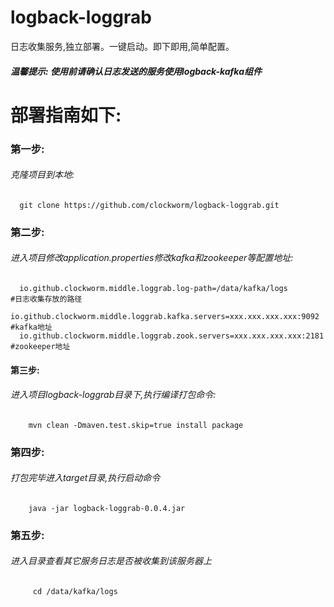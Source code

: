 # logback-loggrab
日志收集服务,独立部署。一键启动。即下即用,简单配置。
##### 温馨提示:  使用前请确认日志发送的服务使用logback-kafka组件

# 部署指南如下:
### 第一步:
###### 克隆项目到本地:
      git clone https://github.com/clockworm/logback-loggrab.git
### 第二步:
######   进入项目修改application.properties修改kafka和zookeeper等配置地址:
      io.github.clockworm.middle.loggrab.log-path=/data/kafka/logs           #日志收集存放的路径
      io.github.clockworm.middle.loggrab.kafka.servers=xxx.xxx.xxx.xxx:9092  #kafka地址
      io.github.clockworm.middle.loggrab.zook.servers=xxx.xxx.xxx.xxx:2181   #zookeeper地址
#### 第三步:
###### 进入项目logback-loggrab目录下,执行编译打包命令:
        mvn clean -Dmaven.test.skip=true install package
### 第四步:
######  打包完毕进入target目录,执行启动命令
        java -jar logback-loggrab-0.0.4.jar
### 第五步:
######   进入目录查看其它服务日志是否被收集到该服务器上
         cd /data/kafka/logs
